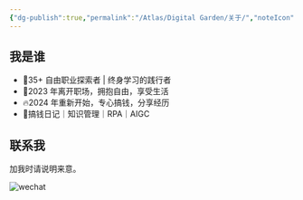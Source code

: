 ```yaml
---
{"dg-publish":true,"permalink":"/Atlas/Digital Garden/关于/","noteIcon":"📥 收集箱","created":"2024-04-08","updated":"2024-04-10"}
---
```


## 我是谁

- 🌟35+ 自由职业探索者 | 终身学习的践行者 
- 👀2023 年离开职场，拥抱自由，享受生活 
- 🔥2024 年重新开始，专心搞钱，分享经历 
- 🌈搞钱日记｜知识管理｜RPA｜AIGC

## 联系我
加我时请说明来意。

![wechat](http://img.xlg.life/images/202404082239791.jpg)
